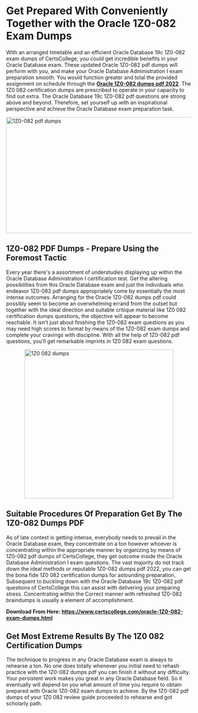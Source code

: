 <h1><strong>Get Prepared With Conveniently Together with the Oracle 1Z0-082 Exam Dumps&nbsp;</strong></h1>
<p><span style="font-weight: 400;">With an arranged timetable and an efficient Oracle Database 19c 1Z0-082 exam dumps of CertsCollege, you could get incredible benefits in your Oracle Database exam. These updated Oracle 1Z0-082 pdf dumps will perform with you, and make your Oracle Database Administration I exam preparation smooth. You would function greater and total the provided assignment on schedule through the <strong><a href="https://www.certscollege.com/oracle-1Z0-082-exam-dumps.html">Oracle 1Z0-082 dumps pdf 2022</a></strong>. The 1Z0 082 certification dumps are prescribed to operate in your capacity to find out extra. The Oracle Database 19c 1Z0-082 pdf questions are strong above and beyond. Therefore, set yourself up with an inspirational perspective and achieve the Oracle Database exam preparation task.&nbsp;</span></p>
<p><span style="font-weight: 400;"><img style="display: block; margin-left: auto; margin-right: auto;" src="https://i.ibb.co/CPDK3ps/Yellow-and-Blue-Initiative-Blog-Banner.png" alt="1Z0-082 pdf dumps" width="559" height="315" /></span></p>
<h2><strong>1Z0-082 PDF Dumps - Prepare Using the Foremost Tactic</strong></h2>
<p><span style="font-weight: 400;">Every year there's a assortment of understudies displaying up within the Oracle Database Administration I certification test. Get the altering possibilities from this Oracle Database exam and just the individuals who endeavor 1Z0-082 pdf dumps appropriately come by essentially the most intense outcomes. Arranging for the Oracle 1Z0-082 dumps pdf could possibly seem to become an overwhelming errand from the outset but together with the ideal direction and suitable critique material like 1Z0 082 certification dumps questions, the objective will appear to become reachable. It isn't just about finishing the 1Z0-082 exam questions as you may need high scores to format by means of the 1Z0-082 exam dumps and complete your cravings with discipline. With all the help of 1Z0-082 pdf questions, you'll get remarkable imprints in 1Z0 082 exam questions.</span></p>
<p><span style="font-weight: 400;"><a href="https://tinyurl.com/y7z65oaq"><img style="display: block; margin-left: auto; margin-right: auto;" src="https://i.ibb.co/9tMrhdY/Teacher-Appreciation-Invitation.png" alt="1Z0 082 dumps " width="404" height="404" /></a></span></p>
<h2><strong>Suitable Procedures Of Preparation Get By The 1Z0-082 Dumps PDF</strong></h2>
<p><span style="font-weight: 400;">As of late contest is getting intense, everybody needs to prevail in the Oracle Database exam, they concentrate on a ton however whoever is concentrating within the appropriate manner by organizing by means of 1Z0-082 pdf dumps of CertsCollege, they get outcome inside the Oracle Database Administration I exam questions. The vast majority do not track down the ideal methods or reputable 1Z0-082 dumps pdf 2022, you can get the bona fide 1Z0 082 certification dumps for astounding preparation. Subsequent to buckling down with the Oracle Database 19c 1Z0-082 pdf questions of CertsCollege this can assist with delivering your preparing stress. Concentrating within the Correct manner with refreshed 1Z0-082 braindumps is usually a element of accomplishment.</span></p>
<p><span style="font-weight: 400;"><strong>Download From Here: <a href="https://www.certscollege.com/oracle-1Z0-082-exam-dumps.html">https://www.certscollege.com/oracle-1Z0-082-exam-dumps.html</a></strong></span></p>
<h2><strong>Get Most Extreme Results By The 1Z0 082 Certification Dumps</strong></h2>
<p><span style="font-weight: 400;">The technique to progress in any Oracle Database exam is always to rehearse a ton. No one does totally whenever you initial need to rehash practice with the 1Z0-082 dumps pdf you can finish it without any difficulty. Your persistent work makes you great in any Oracle Database field. So it eventually will depend on you what amount of time you require to obtain prepared with Oracle 1Z0-082 exam dumps to achieve. By the 1Z0-082 pdf dumps of your 1Z0 082 review guide proceeded to rehearse and got scholarly path.</span></p>
